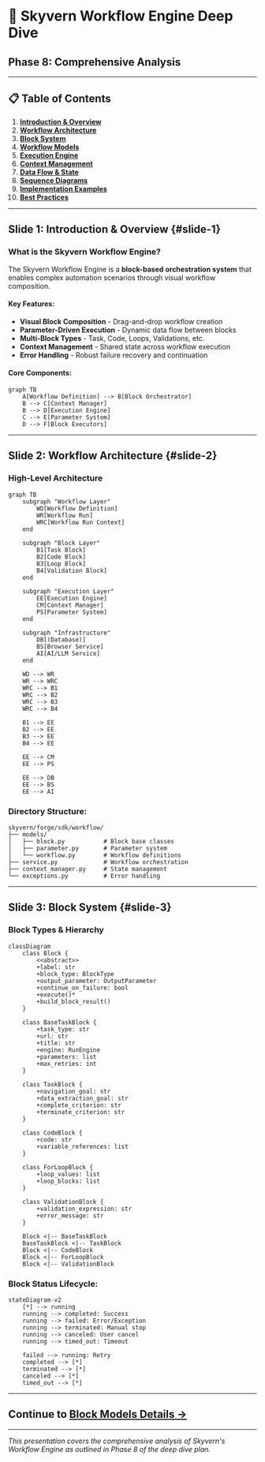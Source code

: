# 🔄 Skyvern Workflow Engine Deep Dive
## Phase 8: Comprehensive Analysis

---

## 📋 Table of Contents

1. **[Introduction & Overview](#slide-1)**
2. **[Workflow Architecture](#slide-2)**
3. **[Block System](#slide-3)**
4. **[Workflow Models](#slide-4)**
5. **[Execution Engine](#slide-5)**
6. **[Context Management](#slide-6)**
7. **[Data Flow & State](#slide-7)**
8. **[Sequence Diagrams](#slide-8)**
9. **[Implementation Examples](#slide-9)**
10. **[Best Practices](#slide-10)**

---

## Slide 1: Introduction & Overview {#slide-1}

### What is the Skyvern Workflow Engine?

The Skyvern Workflow Engine is a **block-based orchestration system** that enables complex automation scenarios through visual workflow composition.

#### Key Features:
- **Visual Block Composition** - Drag-and-drop workflow creation
- **Parameter-Driven Execution** - Dynamic data flow between blocks
- **Multi-Block Types** - Task, Code, Loops, Validations, etc.
- **Context Management** - Shared state across workflow execution
- **Error Handling** - Robust failure recovery and continuation

#### Core Components:
```mermaid
graph TB
    A[Workflow Definition] --> B[Block Orchestrator]
    B --> C[Context Manager]
    B --> D[Execution Engine]
    C --> E[Parameter System]
    D --> F[Block Executors]
```

---

## Slide 2: Workflow Architecture {#slide-2}

### High-Level Architecture

```mermaid
graph TB
    subgraph "Workflow Layer"
        WD[Workflow Definition]
        WR[Workflow Run]
        WRC[Workflow Run Context]
    end
    
    subgraph "Block Layer"
        B1[Task Block]
        B2[Code Block]
        B3[Loop Block]
        B4[Validation Block]
    end
    
    subgraph "Execution Layer"
        EE[Execution Engine]
        CM[Context Manager]
        PS[Parameter System]
    end
    
    subgraph "Infrastructure"
        DB[(Database)]
        BS[Browser Service]
        AI[AI/LLM Service]
    end
    
    WD --> WR
    WR --> WRC
    WRC --> B1
    WRC --> B2
    WRC --> B3
    WRC --> B4
    
    B1 --> EE
    B2 --> EE
    B3 --> EE
    B4 --> EE
    
    EE --> CM
    EE --> PS
    
    EE --> DB
    EE --> BS
    EE --> AI
```

### Directory Structure:
```
skyvern/forge/sdk/workflow/
├── models/
│   ├── block.py           # Block base classes
│   ├── parameter.py       # Parameter system
│   └── workflow.py        # Workflow definitions
├── service.py             # Workflow orchestration
├── context_manager.py     # State management
└── exceptions.py          # Error handling
```

---

## Slide 3: Block System {#slide-3}

### Block Types & Hierarchy

```mermaid
classDiagram
    class Block {
        <<abstract>>
        +label: str
        +block_type: BlockType
        +output_parameter: OutputParameter
        +continue_on_failure: bool
        +execute()* 
        +build_block_result()
    }
    
    class BaseTaskBlock {
        +task_type: str
        +url: str
        +title: str
        +engine: RunEngine
        +parameters: list
        +max_retries: int
    }
    
    class TaskBlock {
        +navigation_goal: str
        +data_extraction_goal: str
        +complete_criterion: str
        +terminate_criterion: str
    }
    
    class CodeBlock {
        +code: str
        +variable_references: list
    }
    
    class ForLoopBlock {
        +loop_values: list
        +loop_blocks: list
    }
    
    class ValidationBlock {
        +validation_expression: str
        +error_message: str
    }
    
    Block <|-- BaseTaskBlock
    BaseTaskBlock <|-- TaskBlock
    Block <|-- CodeBlock
    Block <|-- ForLoopBlock
    Block <|-- ValidationBlock
```

### Block Status Lifecycle:

```mermaid
stateDiagram-v2
    [*] --> running
    running --> completed: Success
    running --> failed: Error/Exception
    running --> terminated: Manual stop
    running --> canceled: User cancel
    running --> timed_out: Timeout
    
    failed --> running: Retry
    completed --> [*]
    terminated --> [*]
    canceled --> [*]
    timed_out --> [*]
```

---

## Continue to [Block Models Details →](workflow_engine_blocks.md)

---

*This presentation covers the comprehensive analysis of Skyvern's Workflow Engine as outlined in Phase 8 of the deep dive plan.*